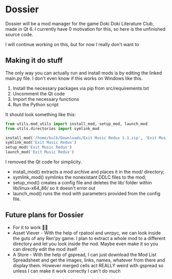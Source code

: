# Dossier
Dossier will be a mod manager for the game Doki Doki Literature Club, made in Qt 6. I currently have 0 motivation for this, so here is the unfinished source code.

I will continue working on this, but for now I really don't want to

## Making it do stuff

The only way you can actually run and install mods is by editing the linked main.py file. I don't even know if this works on Windows like this.

1. Install the necessary packages via pip from src/requirements.txt
2. Uncomment the Qt code
3. Import the necessary functions
4. Run the Python script

It should look something like this:
```python
from utils.mod_utils import install_mod, setup_mod, launch_mod
from utils.directories import symlink_mod 

install_mod('/home/bulb/Downloads/Exit Music Redux 1.1.zip', 'Exit Music Redux')
symlink_mod('Exit Music Redux')
setup_mod('Exit Music Redux')
launch_mod('Exit Music Redux')
```
I removed the Qt code for simplicity.
* install_mod() extracts a mod archive and places it in the mod/ directory;
* symlink_mod() symlinks the nonexistant DDLC files to the mod;
* setup_mod() creates a config file and deletes the lib/ folder within lib/linux-x64_86/ so it doesn't error out
* launch_mod() runs the mod with parameters provided from the config file.

## Future plans for Dossier
* For it to work 🙏🙏
* Asset Viever - With the help of rpatool and unrpyc, we can look inside the guts of any Ren'py game. I plan to extract a whole mod to a different directory and let you look inside the nod. Maybe even make it so you can directly edit the mod itself
* A Store - With the help of gspread, I can just download the Mod List Spreadsheet and get the images, links, names, whatever from there and display them. However merged cells act REALLY weird with gspread so unless I can make it work correctly I can't do much
